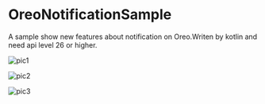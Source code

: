 # OreoNotificationSample
A sample show new features about notification on Oreo.Writen by kotlin and need api level 26 or higher.

![pic1](https://github.com/andrsay/OreoNotificationSample/blob/master/screenshots/Screenshot_20180108-222616.png)

![pic2](https://github.com/andrsay/OreoNotificationSample/blob/master/screenshots/Screenshot_20180108-222639.png)

![pic3](https://github.com/andrsay/OreoNotificationSample/blob/master/screenshots/Screenshot_20180108-222702.png)
